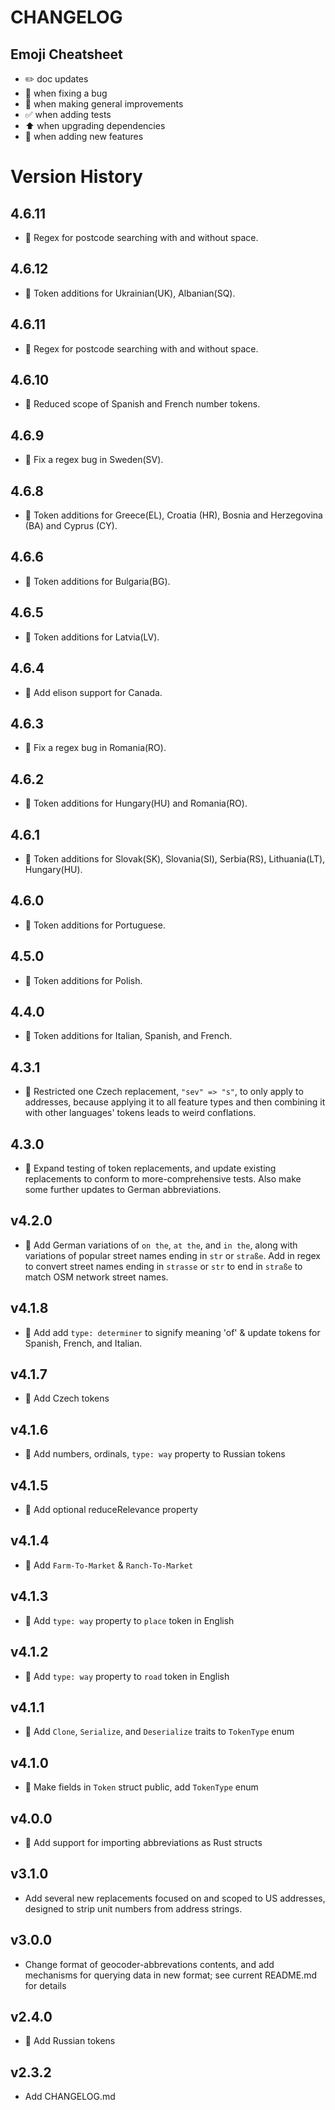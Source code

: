 # CHANGELOG

## Emoji Cheatsheet
- :pencil2: doc updates
- :bug: when fixing a bug
- :rocket: when making general improvements
- :white_check_mark: when adding tests
- :arrow_up: when upgrading dependencies
- :tada: when adding new features

# Version History

## 4.6.11

- :rocket: Regex for postcode searching with and without space.

## 4.6.12

- :rocket: Token additions for Ukrainian(UK), Albanian(SQ).

## 4.6.11

- :rocket: Regex for postcode searching with and without space.

## 4.6.10

- :rocket: Reduced scope of Spanish and French number tokens.

## 4.6.9

- :bug: Fix a regex bug in Sweden(SV).

## 4.6.8

- :rocket: Token additions for Greece(EL), Croatia (HR), Bosnia and Herzegovina (BA) and Cyprus (CY).

## 4.6.6

- :rocket: Token additions for Bulgaria(BG).

## 4.6.5

- :rocket: Token additions for Latvia(LV).

## 4.6.4

- :rocket: Add elison support for Canada.

## 4.6.3

- :bug: Fix a regex bug in Romania(RO).

## 4.6.2

- :rocket: Token additions for Hungary(HU) and Romania(RO).

## 4.6.1

- :rocket: Token additions for Slovak(SK), Slovania(SI), Serbia(RS), Lithuania(LT), Hungary(HU).

## 4.6.0

- :rocket: Token additions for Portuguese.

## 4.5.0

- :rocket: Token additions for Polish.
 
## 4.4.0

- :rocket: Token additions for Italian, Spanish, and French.

## 4.3.1

- :bug: Restricted one Czech replacement, `"sev" => "s"`, to only apply to addresses, because applying it to all feature types and then combining it with other languages' tokens leads to weird conflations.

## 4.3.0

- :tada: Expand testing of token replacements, and update existing replacements to conform to more-comprehensive tests. Also make some further updates to German abbreviations.

## v4.2.0

- :rocket: Add German variations of `on the`, `at the`, and `in the`, along with variations of popular street names ending in `str` or `straße`. Add in regex to convert street names ending in `strasse` or `str` to end in `straße` to match OSM network street names.

## v4.1.8

- :rocket: Add add `type: determiner` to signify meaning 'of' & update tokens for Spanish, French, and Italian.

## v4.1.7

- :tada: Add Czech tokens

## v4.1.6

- :rocket: Add numbers, ordinals, `type: way` property to Russian tokens

## v4.1.5

- :rocket: Add optional reduceRelevance property

## v4.1.4

- :rocket: Add `Farm-To-Market` & `Ranch-To-Market`

## v4.1.3

- :rocket: Add `type: way` property to `place` token in English

## v4.1.2

- :rocket: Add `type: way` property to `road` token in English

## v4.1.1

- :rocket: Add `Clone`, `Serialize`, and `Deserialize` traits to `TokenType` enum

## v4.1.0

- :rocket: Make fields in `Token` struct public, add `TokenType` enum

## v4.0.0

- :tada: Add support for importing abbreviations as Rust structs

## v3.1.0

- Add several new replacements focused on and scoped to US addresses, designed to strip unit numbers from address strings.

## v3.0.0

- Change format of geocoder-abbrevations contents, and add mechanisms for querying data in new format; see current README.md for details

## v2.4.0

- :tada: Add Russian tokens

## v2.3.2

- Add CHANGELOG.md

